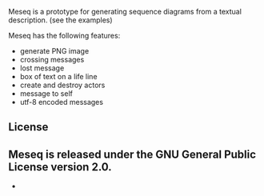 
Meseq is a prototype for generating sequence diagrams from a textual description.
(see the examples)

Meseq has the following features:
- generate PNG image
- crossing messages
- lost message
- box of text on a life line
- create and destroy actors
- message to self
- utf-8 encoded messages

## License

Meseq is released under the GNU General Public License version 2.0.
- 
- 
